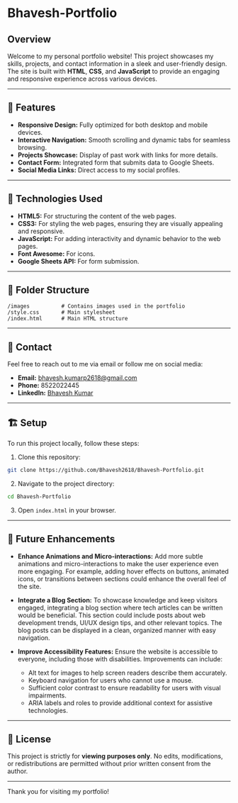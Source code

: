 # Bhavesh-Portfolio

## Overview

Welcome to my personal portfolio website! This project showcases my skills, projects, and contact information in a sleek and user-friendly design. The site is built with **HTML**, **CSS**, and **JavaScript** to provide an engaging and responsive experience across various devices.

---

## 🌟 Features

- **Responsive Design:** Fully optimized for both desktop and mobile devices.
- **Interactive Navigation:** Smooth scrolling and dynamic tabs for seamless browsing.
- **Projects Showcase:** Display of past work with links for more details.
- **Contact Form:** Integrated form that submits data to Google Sheets.
- **Social Media Links:** Direct access to my social profiles.

---

## 🚀 Technologies Used

- **HTML5:** For structuring the content of the web pages.
- **CSS3:** For styling the web pages, ensuring they are visually appealing and responsive.
- **JavaScript:** For adding interactivity and dynamic behavior to the web pages.
- **Font Awesome:** For icons.
- **Google Sheets API:** For form submission.

---

## 📁 Folder Structure

```
/images          # Contains images used in the portfolio
/style.css       # Main stylesheet
/index.html      # Main HTML structure
```

---

## 📧 Contact

Feel free to reach out to me via email or follow me on social media:

- **Email:** bhavesh.kumarp2618@gmail.com
- **Phone:** 8522022445
- **LinkedIn:** [Bhavesh Kumar](https://www.linkedin.com/in/bhavesh-kumar2618)

---

## 🏗️ Setup

To run this project locally, follow these steps:

1. Clone this repository:

```bash
git clone https://github.com/Bhavesh2618/Bhavesh-Portfolio.git
```

2. Navigate to the project directory:

```bash
cd Bhavesh-Portfolio
```

3. Open `index.html` in your browser.

---

## 🎯 Future Enhancements

- **Enhance Animations and Micro-interactions:** Add more subtle animations and micro-interactions to make the user experience even more engaging. For example, adding hover effects on buttons, animated icons, or transitions between sections could enhance the overall feel of the site.

- **Integrate a Blog Section:** To showcase knowledge and keep visitors engaged, integrating a blog section where tech articles can be written would be beneficial. This section could include posts about web development trends, UI/UX design tips, and other relevant topics. The blog posts can be displayed in a clean, organized manner with easy navigation.

- **Improve Accessibility Features:** Ensure the website is accessible to everyone, including those with disabilities. Improvements can include:
  - Alt text for images to help screen readers describe them accurately.
  - Keyboard navigation for users who cannot use a mouse.
  - Sufficient color contrast to ensure readability for users with visual impairments.
  - ARIA labels and roles to provide additional context for assistive technologies.

---

## 📜 License

This project is strictly for **viewing purposes only**. No edits, modifications, or redistributions are permitted without prior written consent from the author.

---

Thank you for visiting my portfolio!

